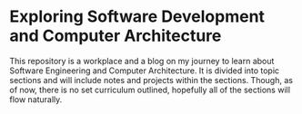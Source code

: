 # Exploring Software Development and Computer Architecture

This repository is a workplace and a blog on my journey to learn about Software
Engineering and Computer Architecture. It is divided into topic sections and
will include notes and projects within the sections. Though, as of now, there
is no set curriculum outlined, hopefully all of the sections will flow
naturally.
